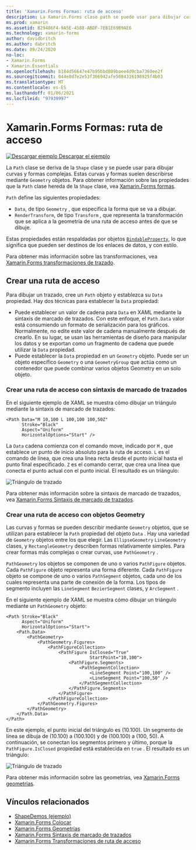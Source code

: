 ```yaml
---
title: 'Xamarin.Forms Formas: ruta de acceso'
description: La Xamarin.Forms clase path se puede usar para dibujar curvas y formas complejas.
ms.prod: xamarin
ms.assetid: B29486F4-9A5E-4588-ABDF-7EB1E69B9AE6
ms.technology: xamarin-forms
author: davidbritch
ms.author: dabritch
ms.date: 09/24/2020
no-loc:
- Xamarin.Forms
- Xamarin.Essentials
ms.openlocfilehash: b184d56647e47b95bbd809baee4d9cba7360ee2f
ms.sourcegitcommit: 044e8d7e2e53f366942afe5084316198925f4b03
ms.translationtype: MT
ms.contentlocale: es-ES
ms.lasthandoff: 01/06/2021
ms.locfileid: "97939997"
---
```

# <a name="no-locxamarinforms-shapes-path"></a>Xamarin.Forms Formas: ruta de acceso

[![Descargar ejemplo](~/media/shared/download.png) Descargar el ejemplo](/samples/xamarin/xamarin-forms-samples/userinterface-shapesdemos/)

La `Path` clase se deriva de la `Shape` clase y se puede usar para dibujar curvas y formas complejas. Estas curvas y formas suelen describirse mediante `Geometry` objetos. Para obtener información sobre las propiedades que la `Path` clase hereda de la `Shape` clase, vea [ Xamarin.Forms formas](index.md).

`Path` define las siguientes propiedades:

- `Data`, de tipo `Geometry` , que especifica la forma que se va a dibujar.
- `RenderTransform`, de tipo `Transform` , que representa la transformación que se aplica a la geometría de una ruta de acceso antes de que se dibuje.

Estas propiedades están respaldadas por objetos [`BindableProperty`](xref:Xamarin.Forms.BindableProperty), lo que significa que pueden ser destinos de los enlaces de datos, y con estilo.

Para obtener más información sobre las transformaciones, vea [ Xamarin.Forms transformaciones de trazado](path-transforms.md).

## <a name="create-a-path"></a>Crear una ruta de acceso

Para dibujar un trazado, cree un `Path` objeto y establezca su `Data` propiedad. Hay dos técnicas para establecer la `Data` propiedad:

- Puede establecer un valor de cadena para `Data` en XAML mediante la sintaxis de marcado de trazados. Con este enfoque, el `Path.Data` valor está consumiendo un formato de serialización para los gráficos. Normalmente, no edite este valor de cadena manualmente después de crearlo. En su lugar, se usan las herramientas de diseño para manipular los datos y se exportan como un fragmento de cadena que puede utilizar la `Data` propiedad.
- Puede establecer la `Data` propiedad en un `Geometry` objeto. Puede ser un objeto específico `Geometry` o una `GeometryGroup` que actúa como un contenedor que puede combinar varios objetos Geometry en un solo objeto.

### <a name="create-a-path-with-path-markup-syntax"></a>Crear una ruta de acceso con sintaxis de marcado de trazados

En el siguiente ejemplo de XAML se muestra cómo dibujar un triángulo mediante la sintaxis de marcado de trazados:

```xaml
<Path Data="M 10,100 L 100,100 100,50Z"
      Stroke="Black"
      Aspect="Uniform"
      HorizontalOptions="Start" />
```

La `Data` cadena comienza con el comando move, indicado por `M` , que establece un punto de inicio absoluto para la ruta de acceso. `L` es el comando de línea, que crea una línea recta desde el punto inicial hasta el punto final especificado. `Z` es el comando cerrar, que crea una línea que conecta el punto actual con el punto inicial. El resultado es un triángulo:

![Triángulo de trazado](path-images/triangle.png "Triángulo de trazado")

Para obtener más información sobre la sintaxis de marcado de trazados, vea [ Xamarin.Forms Sintaxis de marcado de trazados](path-markup-syntax.md).

### <a name="create-a-path-with-geometry-objects"></a>Crear una ruta de acceso con objetos Geometry

Las curvas y formas se pueden describir mediante `Geometry` objetos, que se utilizan para establecer la `Path` propiedad del objeto `Data` . Hay una variedad de `Geometry` objetos entre los que elegir. Las `EllipseGeometry` `LineGeometry` clases, y `RectangleGeometry` describen formas relativamente simples. Para crear formas más complejas o crear curvas, use `PathGeometry` .

`PathGeometry` los objetos se componen de uno o varios `PathFigure` objetos. Cada `PathFigure` objeto representa una forma diferente. Cada `PathFigure` objeto se compone de uno o varios `PathSegment` objetos, cada uno de los cuales representa una parte de conexión de la forma. Los tipos de segmento incluyen las `LineSegment` `BezierSegment` clases, y `ArcSegment` .

En el siguiente ejemplo de XAML se muestra cómo dibujar un triángulo mediante un `PathGeometry` objeto:

```xaml
<Path Stroke="Black"
      Aspect="Uniform"
      HorizontalOptions="Start">
    <Path.Data>
        <PathGeometry>
            <PathGeometry.Figures>
                <PathFigureCollection>
                    <PathFigure IsClosed="True"
                                StartPoint="10,100">
                        <PathFigure.Segments>
                            <PathSegmentCollection>
                                <LineSegment Point="100,100" />
                                <LineSegment Point="100,50" />
                            </PathSegmentCollection>
                        </PathFigure.Segments>
                    </PathFigure>
                </PathFigureCollection>
            </PathGeometry.Figures>
        </PathGeometry>
    </Path.Data>
</Path>
```

En este ejemplo, el punto inicial del triángulo es (10.100). Un segmento de línea se dibuja de (10.100) a (100.100) y de (100.100) a (100, 50). A continuación, se conectan los segmentos primero y último, porque la `PathFigure.IsClosed` propiedad está establecida en `true` . El resultado es un triángulo:

![Triángulo de trazado](path-images/triangle.png "Triángulo de trazado")

Para obtener más información sobre las geometrías, vea [ Xamarin.Forms geometrías](geometries.md).

## <a name="related-links"></a>Vínculos relacionados

- [ShapeDemos (ejemplo)](/samples/xamarin/xamarin-forms-samples/userinterface-shapesdemos/)
- [Xamarin.Forms Colocar](index.md)
- [Xamarin.Forms Geometrías](geometries.md)
- [Xamarin.Forms Sintaxis de marcado de trazados](path-markup-syntax.md)
- [Xamarin.Forms Transformaciones de ruta de acceso](path-transforms.md)
